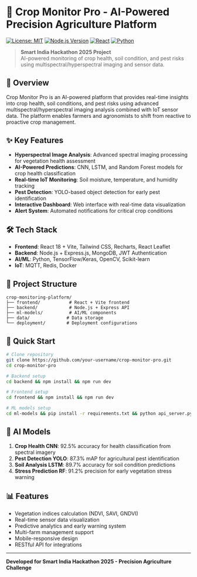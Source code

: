 # 🌾 Crop Monitor Pro - AI-Powered Precision Agriculture Platform

[![License: MIT](https://img.shields.io/badge/License-MIT-yellow.svg)](https://opensource.org/licenses/MIT)
[![Node.js Version](https://img.shields.io/badge/node-%3E%3D16.0.0-brightgreen)](https://nodejs.org/)
[![React](https://img.shields.io/badge/React-18.x-blue)](https://reactjs.org/)
[![Python](https://img.shields.io/badge/Python-3.8%2B-blue)](https://python.org)

> **Smart India Hackathon 2025 Project**  
> AI-powered monitoring of crop health, soil condition, and pest risks using multispectral/hyperspectral imaging and sensor data.

## 🎯 Overview

Crop Monitor Pro is an AI-powered platform that provides real-time insights into crop health, soil conditions, and pest risks using advanced multispectral/hyperspectral imaging analysis combined with IoT sensor data. The platform enables farmers and agronomists to shift from reactive to proactive crop management.

## ✨ Key Features

- **Hyperspectral Image Analysis**: Advanced spectral imaging processing for vegetation health assessment
- **AI-Powered Predictions**: CNN, LSTM, and Random Forest models for crop health classification
- **Real-time IoT Monitoring**: Soil moisture, temperature, and humidity tracking
- **Pest Detection**: YOLO-based object detection for early pest identification
- **Interactive Dashboard**: Web interface with real-time data visualization
- **Alert System**: Automated notifications for critical crop conditions

## 🛠 Tech Stack

- **Frontend**: React 18 + Vite, Tailwind CSS, Recharts, React Leaflet
- **Backend**: Node.js + Express.js, MongoDB, JWT Authentication
- **AI/ML**: Python, TensorFlow/Keras, OpenCV, Scikit-learn
- **IoT**: MQTT, Redis, Docker

## 📁 Project Structure

```
crop-monitoring-platform/
├── frontend/           # React + Vite frontend
├── backend/            # Node.js + Express API
├── ml-models/          # AI/ML components
├── data/              # Data storage
└── deployment/        # Deployment configurations
```

## 🚀 Quick Start

```bash
# Clone repository
git clone https://github.com/your-username/crop-monitor-pro.git
cd crop-monitor-pro

# Backend setup
cd backend && npm install && npm run dev

# Frontend setup  
cd frontend && npm install && npm run dev

# ML models setup
cd ml-models && pip install -r requirements.txt && python api_server.py
```

## 🤖 AI Models

1. **Crop Health CNN**: 92.5% accuracy for health classification from spectral imagery
2. **Pest Detection YOLO**: 87.3% mAP for agricultural pest identification  
3. **Soil Analysis LSTM**: 89.7% accuracy for soil condition predictions
4. **Stress Prediction RF**: 91.2% precision for early vegetation stress warning

## 📊 Features

- Vegetation indices calculation (NDVI, SAVI, GNDVI)
- Real-time sensor data visualization
- Predictive analytics and early warning system
- Multi-farm management support
- Mobile-responsive design
- RESTful API for integrations

---

**Developed for Smart India Hackathon 2025 - Precision Agriculture Challenge**
